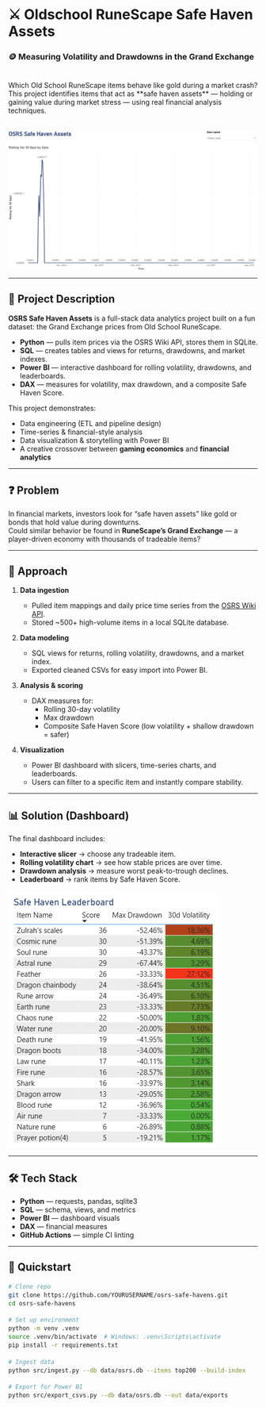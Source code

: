 # ⚔️ Oldschool RuneScape Safe Haven Assets
### 🪙 Measuring Volatility and Drawdowns in the Grand Exchange
<br>
Which Old School RuneScape items behave like gold during a market crash?  
This project identifies items that act as **safe haven assets** — holding or gaining value during market stress — using real financial analysis techniques.
<br><br>

![Dashboard Screenshot](docs/dashboard.png)

---

## 📄 Project Description
**OSRS Safe Haven Assets** is a full-stack data analytics project built on a fun dataset: the Grand Exchange prices from Old School RuneScape.  

- **Python** — pulls item prices via the OSRS Wiki API, stores them in SQLite.  
- **SQL** — creates tables and views for returns, drawdowns, and market indexes.  
- **Power BI** — interactive dashboard for rolling volatility, drawdowns, and leaderboards.  
- **DAX** — measures for volatility, max drawdown, and a composite Safe Haven Score.  

This project demonstrates:  
- Data engineering (ETL and pipeline design)  
- Time-series & financial-style analysis  
- Data visualization & storytelling with Power BI  
- A creative crossover between **gaming economics** and **financial analytics**  

---

## ❓ Problem
In financial markets, investors look for “safe haven assets” like gold or bonds that hold value during downturns.  
Could similar behavior be found in **RuneScape’s Grand Exchange** — a player-driven economy with thousands of tradeable items?

---

## 🔎 Approach
1. **Data ingestion**  
   - Pulled item mappings and daily price time series from the [OSRS Wiki API](https://prices.runescape.wiki/).  
   - Stored ~500+ high-volume items in a local SQLite database.  

2. **Data modeling**  
   - SQL views for returns, rolling volatility, drawdowns, and a market index.  
   - Exported cleaned CSVs for easy import into Power BI.  

3. **Analysis & scoring**  
   - DAX measures for:  
     - Rolling 30-day volatility  
     - Max drawdown  
     - Composite Safe Haven Score (low volatility + shallow drawdown = safer)  

4. **Visualization**  
   - Power BI dashboard with slicers, time-series charts, and leaderboards.  
   - Users can filter to a specific item and instantly compare stability.  

---

## 📊 Solution (Dashboard)
The final dashboard includes:  
- **Interactive slicer** → choose any tradeable item.  
- **Rolling volatility chart** → see how stable prices are over time.  
- **Drawdown analysis** → measure worst peak-to-trough declines.  
- **Leaderboard** → rank items by Safe Haven Score.  

![Leaderboard Screenshot](docs/leaderboard.png)

---

## 🛠️ Tech Stack
- **Python** — requests, pandas, sqlite3  
- **SQL** — schema, views, and metrics  
- **Power BI** — dashboard visuals  
- **DAX** — financial measures  
- **GitHub Actions** — simple CI linting  

---

## 🚀 Quickstart
```bash
# Clone repo
git clone https://github.com/YOURUSERNAME/osrs-safe-havens.git
cd osrs-safe-havens

# Set up environment
python -m venv .venv
source .venv/bin/activate  # Windows: .venv\Scripts\activate
pip install -r requirements.txt

# Ingest data
python src/ingest.py --db data/osrs.db --items top200 --build-index

# Export for Power BI
python src/export_csvs.py --db data/osrs.db --out data/exports
